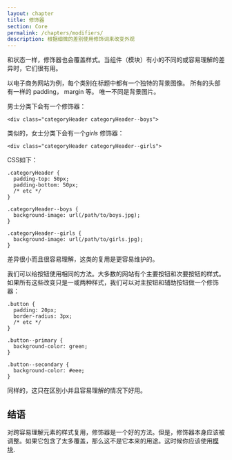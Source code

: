 ```yaml
---
layout: chapter
title: 修饰器
section: Core
permalink: /chapters/modifiers/
description: 根据细微的差别使用修饰词来改变外观
---
```


和状态一样，修饰器也会覆盖样式。当组件（模块）有小的不同的或容易理解的差异时，它们很有用。

以电子商务网站为例，每个类别在标题中都有一个独特的背景图像。 所有的头部有一样的 padding， margin 等。 唯一不同是背景图片。

男士分类下会有一个修饰器：

	<div class="categoryHeader categoryHeader--boys">

类似的，女士分类下会有一个*girls* 修饰器：

	<div class="categoryHeader categoryHeader--girls">

CSS如下：

	.categoryHeader {
	  padding-top: 50px;
	  padding-bottom: 50px;
	  /* etc */
	}

	.categoryHeader--boys {
	  background-image: url(/path/to/boys.jpg);
	}

	.categoryHeader--girls {
	  background-image: url(/path/to/girls.jpg);
	}

差异很小而且很容易理解，这类的复用是更容易维护的。

我们可以给按钮使用相同的方法。大多数的网站有个主要按钮和次要按钮的样式。如果所有这些改变只是一或两种样式，我们可以对主按钮和辅助按钮做一个修饰器：

	.button {
	  padding: 20px;
	  border-radius: 3px;
	  /* etc */
	}

	.button--primary {
	  background-color: green;
	}

	.button--secondary {
	  background-color: #eee;
	}

同样的，这只在区别小并且容易理解的情况下好用。

## 结语

对跨容易理解元素的样式复用，修饰器是一个好的方法。但是，修饰器本身应该被调整。如果它包含了太多覆盖，那么这不是它本来的用途。这时候你应该使用[模块](/chapters/modules/).

